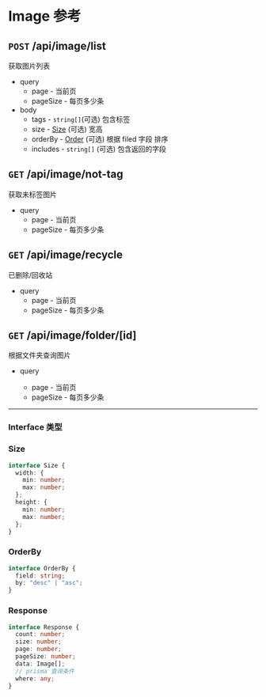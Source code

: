 # Image 参考

## `POST` /api/image/list

获取图片列表

- query
  - page - 当前页
  - pageSize - 每页多少条
- body
  - tags - `string[]`(可选) 包含标签
  - size - [Size](#size) (可选) 宽高
  - orderBy - [Order](#orderby) (可选) 根据 filed 字段 排序
  - includes - `string[]` (可选) 包含返回的字段

## `GET` /api/image/not-tag

获取未标签图片

- query
  - page - 当前页
  - pageSize - 每页多少条

## `GET` /api/image/recycle

已删除/回收站

- query
  - page - 当前页
  - pageSize - 每页多少条

## `GET` /api/image/folder/[id]

根据文件夹查询图片

- query

  - page - 当前页
  - pageSize - 每页多少条

---

### Interface 类型

### Size

```typescript
interface Size {
  width: {
    min: number;
    max: number;
  };
  height: {
    min: number;
    max: number;
  };
}
```

### OrderBy

```typescript
interface OrderBy {
  field: string;
  by: "desc" | "asc";
}
```

### Response

```typescript
interface Response {
  count: number;
  size: number;
  page: number;
  pageSize: number;
  data: Image[];
  // prisma 查询条件
  where: any;
}
```
